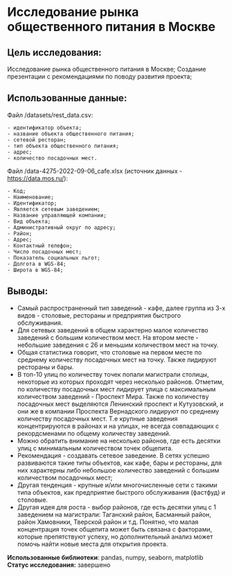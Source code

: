 # Исследование рынка общественного питания в Москве

## Цель исследования:

Исследование рынка общественного питания в Москве; Создание презентации с рекомендациями по поводу развития проекта;

## Использованные данные:

Файл /datasets/rest_data.csv:

    - идентификатор объекта;
    - название объекта общественного питания;
    - сетевой ресторан;
    - тип объекта общественного питания;
    - адрес;
    - количество посадочных мест.

Файл /data-4275-2022-09-06_cafe.xlsx (источник данных - https://data.mos.ru/):

    - Код;
    - Наименование;
    - Идентификатор;
    - Является сетевым заведением;
    - Название управляющей компании;
    - Вид объекта;
    - Административный округ по адресу;
    - Район;
    - Адрес;
    - Контактный телефон;
    - Число посадочных мест;
    - Показатель социальных льгот;
    - Долгота в WGS-84;
    - Широта в WGS-84;

## Выводы:

- Самый распространенный тип заведений - кафе, далее группа из 3-х видов - столовые, рестораны и предприятия быстрого обслуживания. 
- Для сетевых заведений в общем характерно малое количество заведений с большим количеством мест. На втором месте - небольшие заведения с 26 и меньшим количеством мест на точку. 
- Общая статистика говорит, что столовые на первом месте по среднему количеству посадочных мест на точку. Также лидируют рестораны и бары. 
- В топ-10 улиц по количеству точек попали магистрали столицы, некоторые из которых проходят через несколько районов. Отметим, по количеству посадочных мест лидирует улица с максимальным количеством заведений - Проспект Мира. Также по количеству посадочных мест выделяются Ленинский проспект и Кутузовский, и они же в компании Проспекта Вернадского лидируют по среднему количеству посадочных мест. Т.е крупные заведения концентрируются в районах и на улицах, не всегда совпадающих с рекордсменами по общему количеству заведений. 
- Можно обратить внимание на несколько районов, где есть десятки улиц с минимальным количеством точек общепита.
- Рекомендация - создавать сетевое заведение. В сетях успешно развиваются такие типы объектов, как кафе, бары и рестораны, для них характерны либо небольшое количество заведений с большим количеством посадочных мест;
- Другая тенденция - крупные и/или многочисленные сети с такими типа объектов, как предприятие быстрого обслуживания (фастфуд) и столовые. 
- Другая идея для роста - выбор районов, где есть десятки улиц с 1 заведением на магистрали: Таганский район, Басманный район, район Хамовники, Тверской район и т.д. Понятно, что малая концентрация точек общепита может быть связана с факторами, которые препятствуют успеху, но дополнительный анализ может помочь найти новые места для открытия проекта.

**Использованные библиотеки**: pandas, numpy, seaborn, matplotlib
**Статус исследования:** завершено
